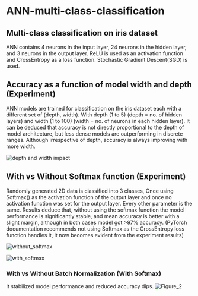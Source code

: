 # ANN-multi-class-classification
## Multi-class classification on iris dataset
ANN contains 4 neurons in the input layer, 24 neurons in the hidden layer, and 3 neurons in the output layer. ReLU is used as an activation function and CrossEntropy as a loss function. Stochastic Gradient Descent(SGD) is used. 

## Accuracy as a function of model width and depth  (Experiment)
ANN models are trained for classification on the iris dataset each with a different set of (depth, width). With depth (1 to 5) (depth = no. of hidden layers) and width (1 to 100) (width = no. of neurons in each hidden layer). It can be deduced that accuracy is not directly proportional to the depth of model architecture, but less dense models are outperforming in discrete ranges. Although irrespective of depth, accuracy is always improving with more width.

![depth and width impact](https://github.com/nishit3/ANN-multi-class-classification/assets/90385616/a0fe7f01-ad7d-4004-8803-9f160639ab97)

## With vs Without Softmax function  (Experiment)
Randomly generated 2D data is classified into 3 classes, Once using Softmax() as the activation function of the output layer and once no activation function was set for the output layer. Every other parameter is the same. Results deduce that, without using the softmax function the model performance is significantly stable, and mean accuracy is better with a slight margin, although in both cases model got >97% accuracy.
(PyTorch documentation recommends not using Softmax as the CrossEntropy loss function handles it, it now becomes evident from the experiment results)

![without_softmax](https://github.com/nishit3/ANN-multi-class-classification/assets/90385616/fb18bdfe-45f0-4a29-a575-fa53893112a4)


![with_softmax](https://github.com/nishit3/ANN-multi-class-classification/assets/90385616/a11009f7-877c-4002-869a-302fe3bf07ca)

### With vs Without Batch Normalization (With Softmax)
It stabilized model performance and reduced accuracy dips.
![Figure_2](https://github.com/nishit3/ANN-multi-class-classification/assets/90385616/e0dc6fdb-5487-4bb0-8fde-618af3644176)
